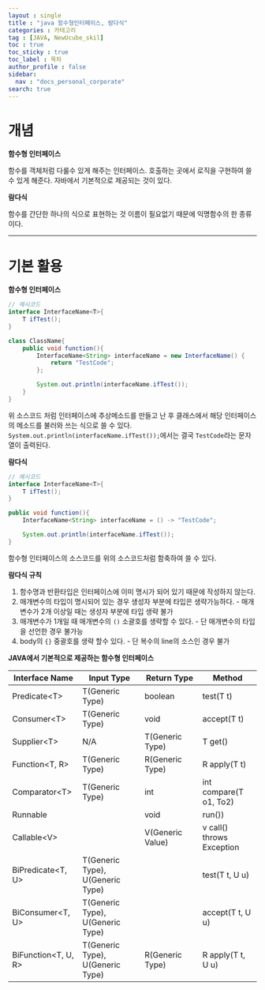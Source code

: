 ```yaml
---
layout : single
title : "java 함수형인터페이스, 람다식"
categories : 카테고리
tag : [JAVA, NewUcube_skil]
toc : true
toc_sticky : true
toc_label : 목차
author_profile : false
sidebar:
  nav : "docs_personal_corporate"
search: true
---
```

# 개념

**함수형 인터페이스**

함수를 객체처럼 다룰수 있게 해주는 인터페이스. 호출하는 곳에서 로직을 구현하여 쓸 수 있게 해준다. 자바에서 기본적으로 제공되는 것이 있다.

**람다식**

함수를 간단한 하나의 식으로 표현하는 것 이름이 필요없기 때문에 익명함수의 한 종류이다.

---

# 기본 활용

**함수형 인터페이스**

```java
// 예시코드
interface InterfaceName<T>{
    T ifTest();
}

class ClassName{
    public void function(){
        InterfaceName<String> interfaceName = new InterfaceName() {
            return "TestCode";
        };

        System.out.println(interfaceName.ifTest());
    }
}
```

위 소스코드 처럼 인터페이스에 추상메소드를 만들고 난 후 클래스에서 해당 인터페이스의 메소드를 불러와 쓰는 식으로 쓸 수 있다. `System.out.println(interfaceName.ifTest());`에서는 결국 `TestCode`라는 문자열이 출력된다.

**람다식**

```java
// 예시코드
interface InterfaceName<T>{
    T ifTest();
}

public void function(){
    InterfaceName<String> interfaceName = () -> "TestCode";

    System.out.println(interfaceName.ifTest());
}
```

함수형 인터페이스의 소스코드를 위의 소스코드처럼 함축하여 쓸 수 있다.

**람다식 규칙**

1. 함수명과 반환타입은 인터페이스에 이미 명시가 되어 있기 때문에 작성하지 않는다.
2. 매개변수의 타입이 명시되어 있는 경우 생성자 부분에 타입은 생략가능하다.
   \- 매개변수가 2개 이상일 때는 생성자 부분에 타입 생략 불가
3. 매개변수가 1개일 때 매개변수의 `()` 소괄호를 생략할 수 있다.
   \- 단 매개변수의 타입을 선언한 경우 불가능
4. body의  `{}` 중괄호를 생략 할수 있다.
   \- 단 복수의 line의 소스인 경우 불가

**JAVA에서 기본적으로 제공하는 함수형 인터페이스**

| Interface Name       | Input Type                       | Return Type     | Method                    |
| -------------------- | -------------------------------- | ---------------- | ------------------------- |
| Predicate\<T>        | T(Generic Type)                  | boolean          | test(T t)                 |
| Consumer\<T>         | T(Generic Type)                  | void             | accept(T t)               |
| Supplier\<T>         | N/A                              | T(Generic Type)  | T get()                   |
| Function\<T, R>      | T(Generic Type)                  | R(Generic Type)  | R apply(T t)              |
| Comparator\<T>       | T(Generic Type)                  | int              | int compare(T o1, To2)    |
| Runnable             |                                  | void             | run())                    |
| Callable\<V>         |                                  | V(Generic Value) | v call() throws Exception |
| BiPredicate\<T, U>   | T(Generic Type), U(Generic Type) |                  | test(T t, U u)            |
| BiConsumer\<T, U>    | T(Generic Type), U(Generic Type) |                  | accept(T t, U u)          |
| BiFunction\<T, U, R> | T(Generic Type), U(Generic Type) | R(Generic Type)  | R apply(T t, U u)         |
